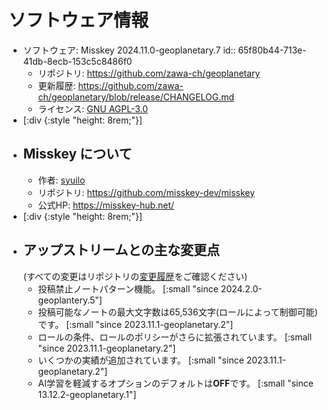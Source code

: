 # ソフトウェア情報
- ソフトウェア: Misskey 2024.11.0-geoplanetary.7
  id:: 65f80b44-713e-41db-8ecb-153c5c8486f0
	- リポジトリ: https://github.com/zawa-ch/geoplanetary
	- 更新履歴: https://github.com/zawa-ch/geoplanetary/blob/release/CHANGELOG.md
	- ライセンス: [GNU AGPL-3.0](https://github.com/zawa-ch/geoplanetary/blob/geoplanetary-dev/LICENSE)
- [:div {:style "height: 8rem;"}]
- ## Misskey について
	- 作者: [syuilo](https://misskey.io/@syuilo)
	- リポジトリ: https://github.com/misskey-dev/misskey
	- 公式HP: https://misskey-hub.net/
- [:div {:style "height: 8rem;"}]
- ## アップストリームとの主な変更点
  (すべての変更はリポジトリの[変更履歴](https://github.com/zawa-ch/geoplanetary/blob/release/CHANGELOG.md)をご確認ください)
	- 投稿禁止ノートパターン機能。
	  [:small "since 2024.2.0-geoplantery.5"]
	- 投稿可能なノートの最大文字数は65,536文字(ロールによって制御可能)です。
	  [:small "since 2023.11.1-geoplanetary.2"]
	- ロールの条件、ロールのポリシーがさらに拡張されています。
	  [:small "since 2023.11.1-geoplanetary.2"]
	- いくつかの実績が追加されています。
	  [:small "since 2023.11.1-geoplanetary.2"]
	- AI学習を軽減するオプションのデフォルトは**OFF**です。
	  [:small "since 13.12.2-geoplanetary.1"]